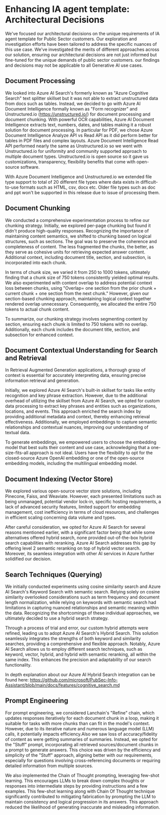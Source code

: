 # Enhancing IA agent template: Architectural Decisions

We've focused our architectural decisions on the unique requirements of IA agent template for Public Sector customers. Our exploration and investigation efforts have been tailored to address the specific nuances of this use case. We've investigated the merits of different approaches across our solution, ensuring our architectural decisions are not just informed but fine-tuned for the unique demands of public sector customers. our findings and decisions may not be applicable to all Generative AI use cases.

## Document Processing

We looked into Azure AI Search's formerly known as "Azure Cognitive Search" text splitter skillset but it was not able to extract unstructured data from docs such as tables. Instead, we decided to go with Azure AI Document Intelligence formally known as "Form recognizer" and Unstructured.io (https://unstructured.io/) for document processing and document chunking. With powerful OCR capabilities, Azure AI Document Intelligence extracts text, numbers, dates, and tables making it a robust solution for document processing. In particular for PDF, we chose Azure Document Intelligence Analyze API vs Read API as it did perform better for tables in PDF files and complex layouts. Azure Document Intelligence Read API performed nearly the same as Unstructured.io so we went with Unstructured.io for uniformity and community supported approach to multiple document types. Unstructured.io is open source so it gave us customizations, transparency, flexibility benefits that come with open-source software.

With Azure Document Intelligence and Unstructured.io we extended file type support to total of 20 different file types where data exists in difficult-to-use formats such as HTML, csv, docx etc. Older file types such as doc and ppt won't be supported in this release due to issue of processing them. 


## Document Chunking

We conducted a comprehensive experimentation process to refine our chunking strategy. Initially, we explored per-page chunking but found it didn't produce high-quality responses. Recognizing the importance of maintaining content semantics, we shifted to chunking based on logical structures, such as sections. The goal was to preserve the coherence and completeness of content. The less fragmented the chunks, the better, as they serve as cohesive units for retrieving expected answer content. Additional context, including document title, section, and subsection, is incorporated into each chunk.

In terms of chunk size, we varied it from 250 to 1000 tokens, ultimately finding that a chunk size of 750 tokens consistently yielded optimal results. We also experimented with content overlap to address potential context loss between chunks, using "Overlap= one section from the prior chunk + current chunk + one section from the next chunk." However, given our section-based chunking approach, maintaining logical context together rendered overlap unnecessary. Consequently, we allocated the entire 750 tokens to actual chunk content.

To summarize, our chunking strategy involves segmenting content by section, ensuring each chunk is limited to 750 tokens with no overlap. Additionally, each chunk includes the document title, section, and subsection for enhanced context.

## Document Contextual Understanding for Search and Retrieval

In Retrieval Augmented Generation applications, a thorough grasp of context is essential for accurately interpreting data, ensuring precise information retrieval and generation.

Initially, we explored Azure AI Search's built-in skillset for tasks like entity recognition and key phrase extraction. However, due to the additional overhead of utilizing the skillset from Azure AI Search, we opted for custom data processing to extract key phrases and entities such as organizations, locations, and events. This approach enriched the search index by providing additional metadata and context, thereby enhancing retrieval effectiveness. Additionally, we employed embeddings to capture semantic relationships and contextual nuances, improving our understanding of textual data.

To generate embeddings, we empowered users to choose the embedding model that best suits their content and use case, acknowledging that a one-size-fits-all approach is not ideal. Users have the flexibility to opt for the closed-source Azure OpenAI embedding or one of the open-source embedding models, including the multilingual embedding model.

## Document Indexing (Vector Store)

We explored various open-source vector store solutions, including Pinecone, Faiss, and Weaviate. However, each presented limitations such as being unmanaged, potential vendor lock-in, specific hosting requirements, a lack of advanced security features, limited support for embedding management, cost inefficiency in terms of cloud resources, and challenges in efficient scaling concerning data volume and types.

After careful consideration, we opted for Azure AI Search for several reasons mentioned earlier, with a significant factor being that while some alternatives offered hybrid search, none provided out-of-the-box hybrid search capabilities with reranking. Azure AI Search addresses this gap by offering level 2 semantic reranking on top of hybrid vector search. Moreover, its seamless integration with other AI services in Azure further solidified our decision.

## Search Techniques (Querying)

We initially conducted experiments using cosine similarity search and Azure AI Search's Keyword Search with semantic search. Relying solely on cosine similarity overlooked considerations such as term frequency and document length normalization, while relying on keywords with semantic search had limitations in capturing nuanced relationships and semantic meaning within the data. Recognizing the shortcomings of these individual approaches, we ultimately decided to use a hybrid search strategy.

Through a process of trial and error, our custom hybrid attempts were refined, leading us to adopt Azure AI Search's Hybrid Search. This solution seamlessly integrates the strengths of both keyword and similarity searches, providing a comprehensive and flexible approach. Notably, Azure AI Search allows us to employ different search techniques, such as keyword, vector, hybrid, and hybrid with semantic reranking, all within the same index. This enhances the precision and adaptability of our search functionality.

In depth explanation about our Azure AI Hybrid Search integration can be found here: https://github.com/microsoft/PubSec-Info-Assistant/blob/main/docs/features/cognitive_search.md

## Prompt Engineering

For prompt engineering, we considered Lanchain's "Refine" chain, which updates responses iteratively for each document chunk in a loop, making it suitable for tasks with more chunks than can fit in the model's context. However, due to its iterative nature and numerous language model (LLM) calls, it potentially impacts efficiency.Also we saw loss of accuracy/fidelity of content as were getting summaries of summaries. Instead, we opted for the "Stuff" prompt, incorporating all retrieved sources/document chunks in a prompt to generate answers. This choice was driven by the efficiency and simplicity of the "Stuff" approach, aligning better with our requirements, especially for questions involving cross-referencing documents or requiring detailed information from multiple sources.

We also implemented the Chain of Thought prompting, leveraging few-shot learning. This encourages LLMs to break down complex thoughts or responses into intermediate steps by providing instructions and a few examples. This few-shot learning along with Chain Of Thought technique significantly contributed to mitigating fabrication by prompting the LLM to maintain consistency and logical progression in its answers. This approach reduced the likelihood of generating inaccurate and misleading information.
